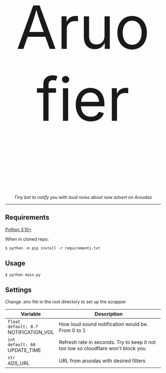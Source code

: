 <p align="center" style="font-size: 20vw">Aruofier</p>
<p align="center">
    <em>Tiny bot to notify you with loud noise about new advert on Aroudas</em>
</p>

---
## Requirements

[Python 3.10+ ](https://www.python.org/downloads/)

When in cloned repo:
```console
$ python -m pip install -r requirements.txt
```

## Usage
```console
$ python main.py
```

## Settings

Change .env file in the root directory to set up the scrapper

| Variable | Description |
|---|---------------|
|`float` <br/> `default: 0.7` <br/> NOTIFICATION_VOL | How loud sound notification would be. From 0 to 1 |
|`int` <br/> `default: 60` <br/> UPDATE_TIME | Refresh rate in seconds. Try to keep it not too low so cloudflare won't block you |
|`str` <br/> ADS_URL | URL from aruodas with desired filters |
